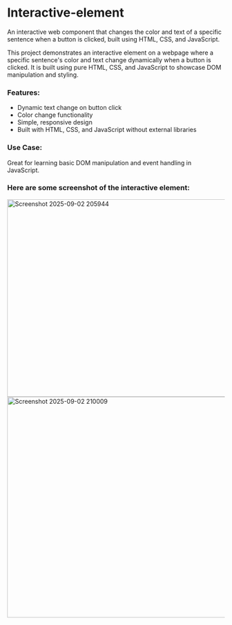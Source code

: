 # Interactive-element
An interactive web component that changes the color and text of a specific sentence when a button is clicked, built using HTML, CSS, and JavaScript.

This project demonstrates an interactive element on a webpage where a specific sentence's color and text change dynamically when a button is clicked. It is built using pure HTML, CSS, and JavaScript to showcase DOM manipulation and styling.

### Features:
- Dynamic text change on button click
- Color change functionality
- Simple, responsive design
- Built with HTML, CSS, and JavaScript without external libraries

### Use Case:
Great for learning basic DOM manipulation and event handling in JavaScript.

### Here are some screenshot of the interactive element:

<img width="984" height="457" alt="Screenshot 2025-09-02 205944" src="https://github.com/user-attachments/assets/eaef5de2-f09d-42c1-91ed-db2e2e810b09" />
<img width="983" height="511" alt="Screenshot 2025-09-02 210009" src="https://github.com/user-attachments/assets/d4a200fd-8e55-4fad-88f0-fcd706a2a9b6" />

